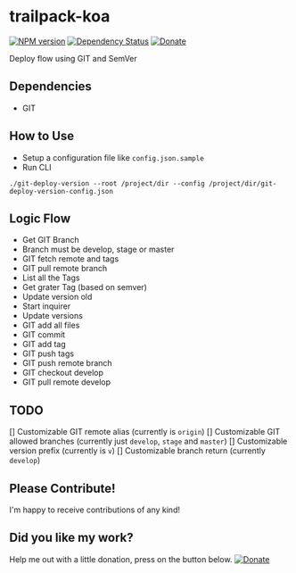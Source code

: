 # trailpack-koa

[![NPM version][npm-image]][npm-url]
[![Dependency Status][daviddm-image]][daviddm-url]
[![Donate][donate-image]][donate-url]

Deploy flow using GIT and SemVer

## Dependencies

- GIT

## How to Use

- Setup a configuration file like `config.json.sample`
- Run CLI

```
./git-deploy-version --root /project/dir --config /project/dir/git-deploy-version-config.json
```

## Logic Flow

* Get GIT Branch
* Branch must be develop, stage or master
* GIT fetch remote and tags
* GIT pull remote branch
* List all the Tags
* Get grater Tag (based on semver)
* Update version old
* Start inquirer
* Update versions
* GIT add all files
* GIT commit
* GIT add tag
* GIT push tags
* GIT push remote branch
* GIT checkout develop
* GIT pull remote develop

## TODO

[] Customizable GIT remote alias (currently is `origin`)
[] Customizable GIT allowed branches (currently just `develop`, `stage` and `master`)
[] Customizable version prefix (currently is `v`)
[] Customizable branch return (currently `develop`)

## Please Contribute!

I'm happy to receive contributions of any kind!

## Did you like my work?
Help me out with a little donation, press on the button below.
[![Donate][donate-image]][donate-url]

[npm-image]: https://img.shields.io/npm/v/trailpack-koa.svg?style=flat-square
[npm-url]: https://npmjs.org/package/trailpack-koailpack-koa
[daviddm-image]: http://img.shields.io/david/matteozambon89/trailpack-koa.svg?style=flat-square
[daviddm-url]: https://david-dm.org/matteozambon89/trailpack-koa
[donate-image]: https://img.shields.io/badge/Donate-PayPal-green.svg
[donate-url]: matteo.zambon.89@gmail.com
